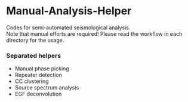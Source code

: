 # Manual-Analysis-Helper
Codes for semi-automated seismological analysis.  <br>
Note that manual efforts are required! Please read the workflow in each directory for the usage. <br>

### Separated helpers
- Manual phase picking  
- Repeater detection  
- CC clustering  
- Source spectrum analysis  
- EGF deconvolution  
